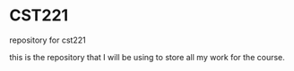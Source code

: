 # CST221
repository for cst221




this is the repository that I will be using to store all my work for the course.
